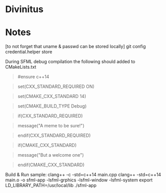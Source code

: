 # Divinitus

# Notes
[to not forget that uname & passwd can be stored locally]
git config credential.helper store

During SFML debug compilation
the following should added to CMakeLists.txt

>#ensure c++14

>set(CXX_STANDARD_REQUIRED ON)

>set(CMAKE_CXX_STANDARD 14)

>set(CMAKE_BUILD_TYPE Debug)

>if(CXX_STANDARD_REQUIRED)

>  message("A meme to be sure!")

>endif(CXX_STANDARD_REQUIRED)

>

>if(CMAKE_CXX_STANDARD)

>  message("But a welcome one")

>endif(CMAKE_CXX_STANDARD)

Build & Run sample:
clang++ -c -std=c++14 main.cpp
clang++ -std=c++14 main.o -o sfml-app -lsfml-grphics -lsfml-window -lsfml-system
export LD_LIBRARY_PATH=/usr/local/lib
./sfml-app
